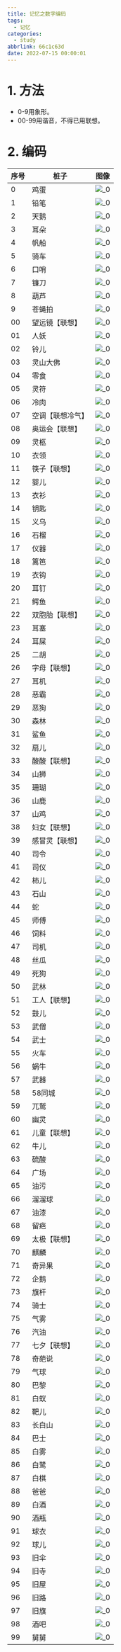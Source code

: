 ```yaml
---
title: 记忆之数字编码
tags:
  - 记忆
categories:
  - study
abbrlink: 66c1c63d
date: 2022-07-15 00:00:01
---
```


# 1. 方法

+ 0-9用象形。
+ 00-99用谐音，不得已用联想。

<!-- more -->

# 2. 编码

| 序号 | 桩子 | 图像 |
| ---- | ------ | -------------------------------- |
| 0    | 鸡蛋 | ![_0](%E8%AE%B0%E5%BF%86%E4%B9%8B%E6%95%B0%E5%AD%97%E7%BC%96%E7%A0%81/_0.jpg) |
| 1    | 铅笔 | ![_0](%E8%AE%B0%E5%BF%86%E4%B9%8B%E6%95%B0%E5%AD%97%E7%BC%96%E7%A0%81/_1.jpg) |
| 2    | 天鹅 | ![_0](%E8%AE%B0%E5%BF%86%E4%B9%8B%E6%95%B0%E5%AD%97%E7%BC%96%E7%A0%81/_2.jpg) |
| 3    | 耳朵 | ![_0](%E8%AE%B0%E5%BF%86%E4%B9%8B%E6%95%B0%E5%AD%97%E7%BC%96%E7%A0%81/_3.jpg) |
| 4    | 帆船 | ![_0](%E8%AE%B0%E5%BF%86%E4%B9%8B%E6%95%B0%E5%AD%97%E7%BC%96%E7%A0%81/_4.jpg) |
| 5    | 骑车 | ![_0](%E8%AE%B0%E5%BF%86%E4%B9%8B%E6%95%B0%E5%AD%97%E7%BC%96%E7%A0%81/_5.jpg) |
| 6    | 口哨 | ![_0](%E8%AE%B0%E5%BF%86%E4%B9%8B%E6%95%B0%E5%AD%97%E7%BC%96%E7%A0%81/_6.jpg) |
| 7    | 镰刀 | ![_0](%E8%AE%B0%E5%BF%86%E4%B9%8B%E6%95%B0%E5%AD%97%E7%BC%96%E7%A0%81/_7.jpg) |
| 8    | 葫芦 | ![_0](%E8%AE%B0%E5%BF%86%E4%B9%8B%E6%95%B0%E5%AD%97%E7%BC%96%E7%A0%81/_8.jpg) |
| 9    | 苍蝇拍 | ![_0](%E8%AE%B0%E5%BF%86%E4%B9%8B%E6%95%B0%E5%AD%97%E7%BC%96%E7%A0%81/_9.jpg) |
| 00    | 望远镜【联想】 | ![_0](%E8%AE%B0%E5%BF%86%E4%B9%8B%E6%95%B0%E5%AD%97%E7%BC%96%E7%A0%81/00.jpg) |
| 01    | 人妖 | ![_0](%E8%AE%B0%E5%BF%86%E4%B9%8B%E6%95%B0%E5%AD%97%E7%BC%96%E7%A0%81/01.jpg) |
| 02    | 铃儿 | ![_0](%E8%AE%B0%E5%BF%86%E4%B9%8B%E6%95%B0%E5%AD%97%E7%BC%96%E7%A0%81/02.jpg) |
| 03   | 灵山大佛 | ![_0](%E8%AE%B0%E5%BF%86%E4%B9%8B%E6%95%B0%E5%AD%97%E7%BC%96%E7%A0%81/03.jpg) |
| 04   | 零食 | ![_0](%E8%AE%B0%E5%BF%86%E4%B9%8B%E6%95%B0%E5%AD%97%E7%BC%96%E7%A0%81/04.jpg) |
| 05   | 灵符 | ![_0](%E8%AE%B0%E5%BF%86%E4%B9%8B%E6%95%B0%E5%AD%97%E7%BC%96%E7%A0%81/05.jpg) |
| 06   | 冷肉 | ![_0](%E8%AE%B0%E5%BF%86%E4%B9%8B%E6%95%B0%E5%AD%97%E7%BC%96%E7%A0%81/06.jpg) |
| 07   | 空调【联想冷气】 | ![_0](%E8%AE%B0%E5%BF%86%E4%B9%8B%E6%95%B0%E5%AD%97%E7%BC%96%E7%A0%81/07.jpg) |
| 08   | 奥运会【联想】 | ![_0](%E8%AE%B0%E5%BF%86%E4%B9%8B%E6%95%B0%E5%AD%97%E7%BC%96%E7%A0%81/08.jpg) |
| 09   | 灵柩 | ![_0](%E8%AE%B0%E5%BF%86%E4%B9%8B%E6%95%B0%E5%AD%97%E7%BC%96%E7%A0%81/09.jpg) |
| 10   | 衣领 | ![_0](%E8%AE%B0%E5%BF%86%E4%B9%8B%E6%95%B0%E5%AD%97%E7%BC%96%E7%A0%81/10.jpg) |
| 11   | 筷子【联想】 | ![_0](%E8%AE%B0%E5%BF%86%E4%B9%8B%E6%95%B0%E5%AD%97%E7%BC%96%E7%A0%81/11.jpg) |
| 12   | 婴儿 | ![_0](%E8%AE%B0%E5%BF%86%E4%B9%8B%E6%95%B0%E5%AD%97%E7%BC%96%E7%A0%81/12.jpg) |
| 13   | 衣衫 | ![_0](%E8%AE%B0%E5%BF%86%E4%B9%8B%E6%95%B0%E5%AD%97%E7%BC%96%E7%A0%81/13.jpg) |
| 14   | 钥匙 | ![_0](%E8%AE%B0%E5%BF%86%E4%B9%8B%E6%95%B0%E5%AD%97%E7%BC%96%E7%A0%81/14.jpg) |
| 15   | 义乌 | ![_0](%E8%AE%B0%E5%BF%86%E4%B9%8B%E6%95%B0%E5%AD%97%E7%BC%96%E7%A0%81/15.jpg) |
| 16   | 石榴 | ![_0](%E8%AE%B0%E5%BF%86%E4%B9%8B%E6%95%B0%E5%AD%97%E7%BC%96%E7%A0%81/16.jpg) |
| 17   | 仪器 | ![_0](%E8%AE%B0%E5%BF%86%E4%B9%8B%E6%95%B0%E5%AD%97%E7%BC%96%E7%A0%81/17.jpg) |
| 18   | 篱笆 | ![_0](%E8%AE%B0%E5%BF%86%E4%B9%8B%E6%95%B0%E5%AD%97%E7%BC%96%E7%A0%81/18.jpg) |
| 19   | 衣钩 | ![_0](%E8%AE%B0%E5%BF%86%E4%B9%8B%E6%95%B0%E5%AD%97%E7%BC%96%E7%A0%81/19.jpg) |
| 20   | 耳钉 | ![_0](%E8%AE%B0%E5%BF%86%E4%B9%8B%E6%95%B0%E5%AD%97%E7%BC%96%E7%A0%81/20.jpg) |
| 21   | 鳄鱼 | ![_0](%E8%AE%B0%E5%BF%86%E4%B9%8B%E6%95%B0%E5%AD%97%E7%BC%96%E7%A0%81/21.jpg) |
| 22   | 双胞胎【联想】 | ![_0](%E8%AE%B0%E5%BF%86%E4%B9%8B%E6%95%B0%E5%AD%97%E7%BC%96%E7%A0%81/22.jpg) |
| 23   | 耳塞 | ![_0](%E8%AE%B0%E5%BF%86%E4%B9%8B%E6%95%B0%E5%AD%97%E7%BC%96%E7%A0%81/23.jpg) |
| 24   | 耳屎 | ![_0](%E8%AE%B0%E5%BF%86%E4%B9%8B%E6%95%B0%E5%AD%97%E7%BC%96%E7%A0%81/24.jpg) |
| 25   | 二胡 | ![_0](%E8%AE%B0%E5%BF%86%E4%B9%8B%E6%95%B0%E5%AD%97%E7%BC%96%E7%A0%81/25.jpg) |
| 26   | 字母【联想】 | ![_0](%E8%AE%B0%E5%BF%86%E4%B9%8B%E6%95%B0%E5%AD%97%E7%BC%96%E7%A0%81/26.jpg) |
| 27   | 耳机 | ![_0](%E8%AE%B0%E5%BF%86%E4%B9%8B%E6%95%B0%E5%AD%97%E7%BC%96%E7%A0%81/27.jpg) |
| 28   | 恶霸 | ![_0](%E8%AE%B0%E5%BF%86%E4%B9%8B%E6%95%B0%E5%AD%97%E7%BC%96%E7%A0%81/28.jpg) |
| 29   | 恶狗 | ![_0](%E8%AE%B0%E5%BF%86%E4%B9%8B%E6%95%B0%E5%AD%97%E7%BC%96%E7%A0%81/29.jpg) |
| 30   | 森林 | ![_0](%E8%AE%B0%E5%BF%86%E4%B9%8B%E6%95%B0%E5%AD%97%E7%BC%96%E7%A0%81/30.jpg) |
| 31   | 鲨鱼 | ![_0](%E8%AE%B0%E5%BF%86%E4%B9%8B%E6%95%B0%E5%AD%97%E7%BC%96%E7%A0%81/31.jpg) |
| 32   | 扇儿 | ![_0](%E8%AE%B0%E5%BF%86%E4%B9%8B%E6%95%B0%E5%AD%97%E7%BC%96%E7%A0%81/32.jpg) |
| 33   | 酸酸【联想】 | ![_0](%E8%AE%B0%E5%BF%86%E4%B9%8B%E6%95%B0%E5%AD%97%E7%BC%96%E7%A0%81/33.jpg) |
| 34   | 山狮 | ![_0](%E8%AE%B0%E5%BF%86%E4%B9%8B%E6%95%B0%E5%AD%97%E7%BC%96%E7%A0%81/34.jpg) |
| 35   | 珊瑚 | ![_0](%E8%AE%B0%E5%BF%86%E4%B9%8B%E6%95%B0%E5%AD%97%E7%BC%96%E7%A0%81/35.jpg) |
| 36   | 山鹿 | ![_0](%E8%AE%B0%E5%BF%86%E4%B9%8B%E6%95%B0%E5%AD%97%E7%BC%96%E7%A0%81/36.jpg) |
| 37   | 山鸡 | ![_0](%E8%AE%B0%E5%BF%86%E4%B9%8B%E6%95%B0%E5%AD%97%E7%BC%96%E7%A0%81/37.jpg) |
| 38   | 妇女【联想】 | ![_0](%E8%AE%B0%E5%BF%86%E4%B9%8B%E6%95%B0%E5%AD%97%E7%BC%96%E7%A0%81/38.jpg) |
| 39   | 感冒灵【联想】 | ![_0](%E8%AE%B0%E5%BF%86%E4%B9%8B%E6%95%B0%E5%AD%97%E7%BC%96%E7%A0%81/39.jpg) |
| 40   | 司令 | ![_0](%E8%AE%B0%E5%BF%86%E4%B9%8B%E6%95%B0%E5%AD%97%E7%BC%96%E7%A0%81/40.jpg) |
| 41   | 司仪 | ![_0](%E8%AE%B0%E5%BF%86%E4%B9%8B%E6%95%B0%E5%AD%97%E7%BC%96%E7%A0%81/41.jpg) |
| 42   | 柿儿 | ![_0](%E8%AE%B0%E5%BF%86%E4%B9%8B%E6%95%B0%E5%AD%97%E7%BC%96%E7%A0%81/42.jpg) |
| 43   | 石山 | ![_0](%E8%AE%B0%E5%BF%86%E4%B9%8B%E6%95%B0%E5%AD%97%E7%BC%96%E7%A0%81/43.jpg) |
| 44   | 蛇 | ![_0](%E8%AE%B0%E5%BF%86%E4%B9%8B%E6%95%B0%E5%AD%97%E7%BC%96%E7%A0%81/44.jpg) |
| 45   | 师傅 | ![_0](%E8%AE%B0%E5%BF%86%E4%B9%8B%E6%95%B0%E5%AD%97%E7%BC%96%E7%A0%81/45.jpg) |
| 46   | 饲料 | ![_0](%E8%AE%B0%E5%BF%86%E4%B9%8B%E6%95%B0%E5%AD%97%E7%BC%96%E7%A0%81/46.jpg) |
| 47   | 司机 | ![_0](%E8%AE%B0%E5%BF%86%E4%B9%8B%E6%95%B0%E5%AD%97%E7%BC%96%E7%A0%81/47.jpg) |
| 48   | 丝瓜 | ![_0](%E8%AE%B0%E5%BF%86%E4%B9%8B%E6%95%B0%E5%AD%97%E7%BC%96%E7%A0%81/48.jpg) |
| 49   | 死狗 | ![_0](%E8%AE%B0%E5%BF%86%E4%B9%8B%E6%95%B0%E5%AD%97%E7%BC%96%E7%A0%81/49.jpg) |
| 50   | 武林 | ![_0](%E8%AE%B0%E5%BF%86%E4%B9%8B%E6%95%B0%E5%AD%97%E7%BC%96%E7%A0%81/50.jpg) |
| 51   | 工人【联想】 | ![_0](%E8%AE%B0%E5%BF%86%E4%B9%8B%E6%95%B0%E5%AD%97%E7%BC%96%E7%A0%81/51.jpg) |
| 52   | 鼓儿 | ![_0](%E8%AE%B0%E5%BF%86%E4%B9%8B%E6%95%B0%E5%AD%97%E7%BC%96%E7%A0%81/52.jpg) |
| 53   | 武僧 | ![_0](%E8%AE%B0%E5%BF%86%E4%B9%8B%E6%95%B0%E5%AD%97%E7%BC%96%E7%A0%81/53.jpg) |
| 54   | 武士 | ![_0](%E8%AE%B0%E5%BF%86%E4%B9%8B%E6%95%B0%E5%AD%97%E7%BC%96%E7%A0%81/54.jpg) |
| 55   | 火车 | ![_0](%E8%AE%B0%E5%BF%86%E4%B9%8B%E6%95%B0%E5%AD%97%E7%BC%96%E7%A0%81/55.jpg) |
| 56   | 蜗牛 | ![_0](%E8%AE%B0%E5%BF%86%E4%B9%8B%E6%95%B0%E5%AD%97%E7%BC%96%E7%A0%81/56.jpg) |
| 57   | 武器 | ![_0](%E8%AE%B0%E5%BF%86%E4%B9%8B%E6%95%B0%E5%AD%97%E7%BC%96%E7%A0%81/57.jpg) |
| 58   | 58同城 | ![_0](%E8%AE%B0%E5%BF%86%E4%B9%8B%E6%95%B0%E5%AD%97%E7%BC%96%E7%A0%81/58.jpg) |
| 59   | 兀鹫 | ![_0](%E8%AE%B0%E5%BF%86%E4%B9%8B%E6%95%B0%E5%AD%97%E7%BC%96%E7%A0%81/59.jpg) |
| 60   | 幽灵 | ![_0](%E8%AE%B0%E5%BF%86%E4%B9%8B%E6%95%B0%E5%AD%97%E7%BC%96%E7%A0%81/60.jpg) |
| 61   | 儿童【联想】 | ![_0](%E8%AE%B0%E5%BF%86%E4%B9%8B%E6%95%B0%E5%AD%97%E7%BC%96%E7%A0%81/61.jpg) |
| 62   | 牛儿 | ![_0](%E8%AE%B0%E5%BF%86%E4%B9%8B%E6%95%B0%E5%AD%97%E7%BC%96%E7%A0%81/62.jpg) |
| 63   | 硫酸 | ![_0](%E8%AE%B0%E5%BF%86%E4%B9%8B%E6%95%B0%E5%AD%97%E7%BC%96%E7%A0%81/63.jpg) |
| 64   | 广场 | ![_0](%E8%AE%B0%E5%BF%86%E4%B9%8B%E6%95%B0%E5%AD%97%E7%BC%96%E7%A0%81/64.jpg) |
| 65   | 油污 | ![_0](%E8%AE%B0%E5%BF%86%E4%B9%8B%E6%95%B0%E5%AD%97%E7%BC%96%E7%A0%81/65.jpg) |
| 66   | 溜溜球 | ![_0](%E8%AE%B0%E5%BF%86%E4%B9%8B%E6%95%B0%E5%AD%97%E7%BC%96%E7%A0%81/66.jpg) |
| 67   | 油漆 | ![_0](%E8%AE%B0%E5%BF%86%E4%B9%8B%E6%95%B0%E5%AD%97%E7%BC%96%E7%A0%81/67.jpg) |
| 68   | 留疤 | ![_0](%E8%AE%B0%E5%BF%86%E4%B9%8B%E6%95%B0%E5%AD%97%E7%BC%96%E7%A0%81/68.jpg) |
| 69   | 太极【联想】 | ![_0](%E8%AE%B0%E5%BF%86%E4%B9%8B%E6%95%B0%E5%AD%97%E7%BC%96%E7%A0%81/69.jpg) |
| 70   | 麒麟 | ![_0](%E8%AE%B0%E5%BF%86%E4%B9%8B%E6%95%B0%E5%AD%97%E7%BC%96%E7%A0%81/70.jpg) |
| 71   | 奇异果 | ![_0](%E8%AE%B0%E5%BF%86%E4%B9%8B%E6%95%B0%E5%AD%97%E7%BC%96%E7%A0%81/71.jpg) |
| 72   | 企鹅 | ![_0](%E8%AE%B0%E5%BF%86%E4%B9%8B%E6%95%B0%E5%AD%97%E7%BC%96%E7%A0%81/72.jpg) |
| 73   | 旗杆 | ![_0](%E8%AE%B0%E5%BF%86%E4%B9%8B%E6%95%B0%E5%AD%97%E7%BC%96%E7%A0%81/73.jpg) |
| 74   | 骑士 | ![_0](%E8%AE%B0%E5%BF%86%E4%B9%8B%E6%95%B0%E5%AD%97%E7%BC%96%E7%A0%81/74.jpg) |
| 75   | 气雾 | ![_0](%E8%AE%B0%E5%BF%86%E4%B9%8B%E6%95%B0%E5%AD%97%E7%BC%96%E7%A0%81/75.jpg) |
| 76   | 汽油 | ![_0](%E8%AE%B0%E5%BF%86%E4%B9%8B%E6%95%B0%E5%AD%97%E7%BC%96%E7%A0%81/76.jpg) |
| 77   | 七夕【联想】 | ![_0](%E8%AE%B0%E5%BF%86%E4%B9%8B%E6%95%B0%E5%AD%97%E7%BC%96%E7%A0%81/77.jpg) |
| 78   | 奇葩说 | ![_0](%E8%AE%B0%E5%BF%86%E4%B9%8B%E6%95%B0%E5%AD%97%E7%BC%96%E7%A0%81/78.jpg) |
| 79   | 气球 | ![_0](%E8%AE%B0%E5%BF%86%E4%B9%8B%E6%95%B0%E5%AD%97%E7%BC%96%E7%A0%81/79.jpg) |
| 80   | 巴黎 | ![_0](%E8%AE%B0%E5%BF%86%E4%B9%8B%E6%95%B0%E5%AD%97%E7%BC%96%E7%A0%81/80.jpg) |
| 81   | 白蚁 | ![_0](%E8%AE%B0%E5%BF%86%E4%B9%8B%E6%95%B0%E5%AD%97%E7%BC%96%E7%A0%81/81.jpg) |
| 82   | 靶儿 | ![_0](%E8%AE%B0%E5%BF%86%E4%B9%8B%E6%95%B0%E5%AD%97%E7%BC%96%E7%A0%81/82.jpg) |
| 83   | 长白山 | ![_0](%E8%AE%B0%E5%BF%86%E4%B9%8B%E6%95%B0%E5%AD%97%E7%BC%96%E7%A0%81/83.jpg) |
| 84   | 巴士 | ![_0](%E8%AE%B0%E5%BF%86%E4%B9%8B%E6%95%B0%E5%AD%97%E7%BC%96%E7%A0%81/84.jpg) |
| 85   | 白雾 | ![_0](%E8%AE%B0%E5%BF%86%E4%B9%8B%E6%95%B0%E5%AD%97%E7%BC%96%E7%A0%81/85.jpg) |
| 86   | 白鹭 | ![_0](%E8%AE%B0%E5%BF%86%E4%B9%8B%E6%95%B0%E5%AD%97%E7%BC%96%E7%A0%81/86.jpg) |
| 87   | 白棋 | ![_0](%E8%AE%B0%E5%BF%86%E4%B9%8B%E6%95%B0%E5%AD%97%E7%BC%96%E7%A0%81/87.jpg) |
| 88   | 爸爸 | ![_0](%E8%AE%B0%E5%BF%86%E4%B9%8B%E6%95%B0%E5%AD%97%E7%BC%96%E7%A0%81/88.jpg) |
| 89   | 白酒 | ![_0](%E8%AE%B0%E5%BF%86%E4%B9%8B%E6%95%B0%E5%AD%97%E7%BC%96%E7%A0%81/89.jpg) |
| 90   | 酒瓶 | ![_0](%E8%AE%B0%E5%BF%86%E4%B9%8B%E6%95%B0%E5%AD%97%E7%BC%96%E7%A0%81/90.jpg) |
| 91   | 球衣 | ![_0](%E8%AE%B0%E5%BF%86%E4%B9%8B%E6%95%B0%E5%AD%97%E7%BC%96%E7%A0%81/91.jpg) |
| 92   | 球儿 | ![_0](%E8%AE%B0%E5%BF%86%E4%B9%8B%E6%95%B0%E5%AD%97%E7%BC%96%E7%A0%81/92.jpg) |
| 93   | 旧伞 | ![_0](%E8%AE%B0%E5%BF%86%E4%B9%8B%E6%95%B0%E5%AD%97%E7%BC%96%E7%A0%81/93.jpg) |
| 94   | 旧寺 | ![_0](%E8%AE%B0%E5%BF%86%E4%B9%8B%E6%95%B0%E5%AD%97%E7%BC%96%E7%A0%81/94.jpg) |
| 95   | 旧屋 | ![_0](%E8%AE%B0%E5%BF%86%E4%B9%8B%E6%95%B0%E5%AD%97%E7%BC%96%E7%A0%81/95.jpg) |
| 96   | 旧路 | ![_0](%E8%AE%B0%E5%BF%86%E4%B9%8B%E6%95%B0%E5%AD%97%E7%BC%96%E7%A0%81/96.jpg) |
| 97   | 旧旗 | ![_0](%E8%AE%B0%E5%BF%86%E4%B9%8B%E6%95%B0%E5%AD%97%E7%BC%96%E7%A0%81/97.jpg) |
| 98   | 酒吧 | ![_0](%E8%AE%B0%E5%BF%86%E4%B9%8B%E6%95%B0%E5%AD%97%E7%BC%96%E7%A0%81/98.jpg) |
| 99   | 舅舅 | ![_0](%E8%AE%B0%E5%BF%86%E4%B9%8B%E6%95%B0%E5%AD%97%E7%BC%96%E7%A0%81/99.jpg) |





